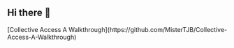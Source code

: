 ## Hi there 👋

<!--
**olivia-bloskey/olivia-bloskey** is a ✨ _special_ ✨ repository because its `README.md` (this file) appears on your GitHub profile.

Here are some ideas to get you started:

- 🔭 I’m currently working on ...
- 🌱 I’m currently learning ... library and informatio science
- 👯 I’m looking to collaborate on ...
- 🤔 I’m looking for help with ...
- 💬 Ask me about ... art and libraries
- 📫 How to reach me: ...
- 😄 Pronouns: ...she/her
- ⚡ Fun fact: ...
--> [Collective Access A Walkthrough](https://github.com/MisterTJB/Collective-Access-A-Walkthrough) 
